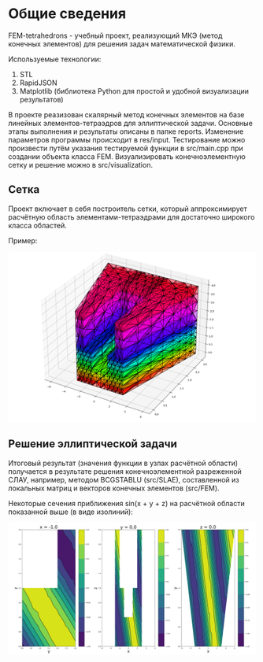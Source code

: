 # Общие сведения
FEM-tetrahedrons - учебный проект, реализующий МКЭ (метод конечных элементов) для решения задач математической физики. 

Используемые технологии:
1. STL
2. RapidJSON
3. Matplotlib (библиотека Python для простой и удобной визуализации результатов)

В проекте реазизован скалярный метод конечных элементов на базе линейных элементов-тетраэдров для эллиптической задачи. 
Основные этапы выполнения и результаты описаны в папке reports.
Изменение параметров программы происходит в res/input. 
Тестирование можно произвести путём указания тестируемой функции в src/main.cpp при создании объекта класса FEM.
Визуализировать конечноэлементную сетку и решение можно в src/visualization.

## Сетка
Проект включает в себя построитель сетки, который аппроксимирует расчётную область элементами-тетраэдрами для достаточно широкого класса областей.

Пример: 

![Image alt](https://github.com/yabaranov/FEM-tetrahedrons/raw/master/res/graph/grid.png)

## Решение эллиптической задачи
Итоговый результат (значения функции в узлах расчётной области) получается в результате решения конечноэлементной разреженной СЛАУ, например, методом BCGSTABLU (src/SLAE), составленной из локальных матриц и векторов конечных элементов (src/FEM).

Некоторые сечения приближения sin(x + y + z) на расчётной области показанной выше (в виде изолиний):

![Image alt](https://github.com/yabaranov/FEM-tetrahedrons/raw/master/res/graph/isolines.png)



